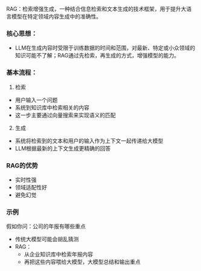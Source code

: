 RAG：检索增强生成，一种结合信息检索和文本生成的技术框架，用于提升大语言模型在特定领域内容生成中的准确性。

### 核心思想：
* LLM在生成内容时受限于训练数据的时间和范围，对最新、特定或小众领域的知识可能不了解；RAG通过先检索，再生成的方式，增强模型的能力。

### 基本流程：
1. 检索
  * 用户输入一个问题
  * 系统到知识库中检索相关的内容
  * 这一步主要通过向量搜索来实现语义的匹配

2. 生成
  * 系统将检索到的文本和用户的输入作为上下文一起传递给大模型
  * LLM根据最新的上下文生成更精确的回答

### RAG的优势
* 实时性强
* 领域适配性好
* 避免幻觉

### 示例
假如你问：公司的年报有哪些重点
* 传统大模型可能会胡乱猜测
* RAG：
  * 从企业知识库中检索年报内容
  * 再把这些内容喂给大模型，大模型总结和输出重点